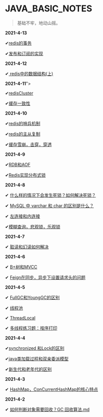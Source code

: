 # JAVA_BASIC_NOTES
> 基础不牢，地动山摇。 

**2021-4-13**

✔<a href = "https://github.com/FuYouJ/JAVA_BASIC_NOTES/blob/main/2021-4-12/redis%E7%9A%84%E4%BA%8B%E5%8A%A1.md">redis的事务</a>

✔<a href = "https://github.com/FuYouJ/JAVA_BASIC_NOTES/blob/main/2021-4-12/%E5%8F%91%E5%B8%83%E4%B8%8E%E8%AE%A2%E9%98%85.md">发布和订阅的实现</a>

**2021-4-12**

✔<a href ="https://github.com/FuYouJ/JAVA_BASIC_NOTES/blob/main/2021-4-12/redis%E4%B8%AD%E7%9A%84%E6%95%B0%E6%8D%AE%E7%BB%93%E6%9E%84.md"> redis中的数据结构(上)</a>

**2021-4-11**">

✔<a href ="https://github.com/FuYouJ/JAVA_BASIC_NOTES/blob/main/2021-4-11/redisCluter.md">redisCluster</a>

✔<a href ="https://github.com/FuYouJ/JAVA_BASIC_NOTES/blob/main/2021-4-11/%E7%BC%93%E5%AD%98%E4%B8%80%E8%87%B4%E6%80%A7.md">缓存一致性</a>

**2021-4-10**

✔<a href = "https://github.com/FuYouJ/JAVA_BASIC_NOTES/blob/main/2021-4-10/redis%E5%93%A8%E5%85%B5%E6%9C%BA%E5%88%B6.md">redis的哨兵机制</a>

✔<a href="https://github.com/FuYouJ/JAVA_BASIC_NOTES/blob/main/2021-4-10/redis%E7%9A%84%E4%B8%BB%E4%BB%8E%E5%A4%8D%E5%88%B6.md">redis的主从复制</a>

✔<a href = "https://github.com/FuYouJ/JAVA_BASIC_NOTES/blob/main/2021-4-10/%E7%BC%93%E5%AD%98%E9%9B%AA%E5%B4%A9%E5%92%8C%E7%BC%93%E5%AD%98%E5%87%BB%E7%A9%BF.md">缓存雪崩，击穿，穿透</a>

**2021-4-9**

✔<a href = "https://github.com/FuYouJ/JAVA_BASIC_NOTES/blob/main/2021-4-9/RDB%E5%92%8CAOF.md">RDB和AOF</a>

✔<a href = "https://github.com/FuYouJ/JAVA_BASIC_NOTES/blob/main/2021-4-9/%E5%88%86%E5%B8%83%E5%BC%8F%E9%94%81.md">Redis实现分布式锁</a>

**2021-4-8**

✔ <a href = "https://github.com/FuYouJ/JAVA_BASIC_NOTES/blob/main/2021-4-8/2021-4-8.md">什么样的情况下会发生死锁？如何解决死锁？</a>

✔ <a href = "https://github.com/FuYouJ/JAVA_BASIC_NOTES/blob/main/2021-4-8/2021-4-8.md">MySQL 中 varchar 和 char 的区别是什么？</a>

✔ <a href = "https://github.com/FuYouJ/JAVA_BASIC_NOTES/blob/main/2021-4-8/2021-4-8.md">左连接和内连接</a>

✔<a href = "https://github.com/FuYouJ/JAVA_BASIC_NOTES/blob/main/2021-4-8/2021-4-8.md">模糊查询，悲观锁，乐观锁</a>

**2021-4-7**

✔ <a href = "https://github.com/FuYouJ/JAVA_BASIC_NOTES/blob/main/2021-4-7/2021-4-7.md">脏读和幻读如何解决</a>

**2021-4-6**

✔ <a href = "https://github.com/FuYouJ/JAVA_BASIC_NOTES/blob/main/2021-4-6/B%2B%E6%A0%91%E5%92%8CMVCC.md">B+树和MVCC</a>

✔ <a href ="https://github.com/FuYouJ/JAVA_BASIC_NOTES/blob/main/2021-4-6/feign%E8%AE%BE%E7%BD%AE%E8%AF%B7%E6%B1%82%E5%A4%B4%E5%90%8C%E6%AD%A5%2C%E5%BC%82%E6%AD%A5%E5%9C%BA%E6%99%AF.md">Feign在同步，异步下设置请求头的问题</a>

**2021-4-5**

✔ <a href = "https://github.com/FuYouJ/JAVA_BASIC_NOTES/tree/main/2021-4-5">FullGC和YoungGC的区别</a>

✔ <a href = "https://github.com/FuYouJ/JAVA_BASIC_NOTES/tree/main/2021-4-5">线程池</a>

✔ <a href = "https://github.com/FuYouJ/JAVA_BASIC_NOTES/tree/main/2021-4-5">ThreadLocal</a>

✔ <a href = "https://github.com/FuYouJ/JAVA_BASIC_NOTES/tree/main/2021-4-5">多线程练习题：按序打印</a>

**2021-4-4**

✔<a href = "https://github.com/FuYouJ/JAVA_BASIC_NOTES/tree/main/2021-4-4">synchronized 和Lock的区别</a>

✔<a href = "https://github.com/FuYouJ/JAVA_BASIC_NOTES/tree/main/2021-4-4">java类加载过程和双亲委派模型</a>

✔<a href = "https://github.com/FuYouJ/JAVA_BASIC_NOTES/tree/main/2021-4-4">新生代和老年代的区别</a>

**2021-4-3**

✔ <a href = "https://github.com/FuYouJ/JAVA_BASIC_NOTES/blob/main/2021-4-3/hashmap.md">HashMap，ConCurrentHashMap的核心特点</a>

**2021-4-2**

✔ <a href = "https://github.com/FuYouJ/JAVA_BASIC_NOTES/blob/main/2021-4-2/%E5%A6%82%E4%BD%95%E5%88%A4%E6%96%AD%E5%AF%B9%E8%B1%A1%E9%9C%80%E8%A6%81%E5%9B%9E%E6%94%B6%EF%BC%9FGC%20%E5%9B%9E%E6%94%B6%E7%AE%97%E6%B3%95.md">如何判断对象需要回收？GC 回收算法.md</a>

